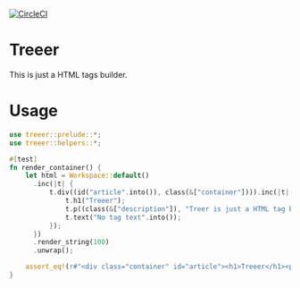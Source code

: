 [![CircleCI](https://circleci.com/gh/mmmpa/treeer.svg?style=svg)](https://circleci.com/gh/mmmpa/treeer)

# Treeer

This is just a HTML tags builder.

# Usage

```rust
use treeer::prelude::*;
use treeer::helpers::*;

#[test]
fn render_container() {
    let html = Workspace::default()
      .inc(|t| {
          t.div((id("article".into()), class(&["container"]))).inc(|t| {
              t.h1("Treeer");
              t.p((class(&["description"]), "Treer is just a HTML tag builder"));
              t.text("No tag text".into());
          });
      })
      .render_string(100)
      .unwrap();

    assert_eq!(r#"<div class="container" id="article"><h1>Treeer</h1><p class="description">Treeer is just a HTML tag builder</p>No tag text</div>"#, html)
}
```